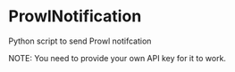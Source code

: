 # ProwlNotification
Python script to send Prowl notifcation

NOTE: You need to provide your own API key for it to work.
